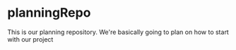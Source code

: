 # planningRepo
This is our planning repository. We're basically going to plan on how to start with our project

